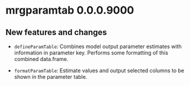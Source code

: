 # mrgparamtab 0.0.0.9000

## New features and changes

- `defineParamTable`: Combines model output parameter estimates with information in parameter key. Performs some formatting of this combined data.frame.

- `formatParamTable`: Estimate values and output selected columns to be shown in the parameter table.
